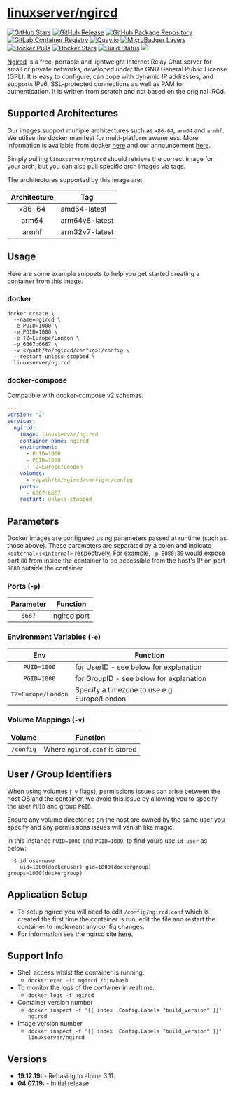 # [linuxserver/ngircd](https://github.com/linuxserver/docker-ngircd)

[![GitHub Stars](https://img.shields.io/github/stars/linuxserver/docker-ngircd.svg?style=flat-square&color=E68523&logo=github&logoColor=FFFFFF)](https://github.com/linuxserver/docker-ngircd)
[![GitHub Release](https://img.shields.io/github/release/linuxserver/docker-ngircd.svg?style=flat-square&color=E68523&logo=github&logoColor=FFFFFF)](https://github.com/linuxserver/docker-ngircd/releases)
[![GitHub Package Repository](https://img.shields.io/static/v1.svg?style=flat-square&color=E68523&label=linuxserver.io&message=GitHub%20Package&logo=github&logoColor=FFFFFF)](https://github.com/linuxserver/docker-ngircd/packages)
[![GitLab Container Registry](https://img.shields.io/static/v1.svg?style=flat-square&color=E68523&label=linuxserver.io&message=GitLab%20Registry&logo=gitlab&logoColor=FFFFFF)](https://gitlab.com/Linuxserver.io/docker-ngircd/container_registry)
[![Quay.io](https://img.shields.io/static/v1.svg?style=flat-square&color=E68523&label=linuxserver.io&message=Quay.io)](https://quay.io/repository/linuxserver.io/ngircd)
[![MicroBadger Layers](https://img.shields.io/microbadger/layers/linuxserver/ngircd.svg?style=flat-square&color=E68523)](https://microbadger.com/images/linuxserver/ngircd "Get your own version badge on microbadger.com")
[![Docker Pulls](https://img.shields.io/docker/pulls/linuxserver/ngircd.svg?style=flat-square&color=E68523&label=pulls&logo=docker&logoColor=FFFFFF)](https://hub.docker.com/r/linuxserver/ngircd)
[![Docker Stars](https://img.shields.io/docker/stars/linuxserver/ngircd.svg?style=flat-square&color=E68523&label=stars&logo=docker&logoColor=FFFFFF)](https://hub.docker.com/r/linuxserver/ngircd)
[![Build Status](https://ci.linuxserver.io/view/all/job/Docker-Pipeline-Builders/job/docker-ngircd/job/master/badge/icon?style=flat-square)](https://ci.linuxserver.io/job/Docker-Pipeline-Builders/job/docker-ngircd/job/master/)
[![](https://lsio-ci.ams3.digitaloceanspaces.com/linuxserver/ngircd/latest/badge.svg)](https://lsio-ci.ams3.digitaloceanspaces.com/linuxserver/ngircd/latest/index.html)

[Ngircd](https://ngircd.barton.de/) is a free, portable and lightweight Internet Relay Chat server for small or private networks, developed under the GNU General Public License (GPL). It is easy to configure, can cope with dynamic IP addresses, and supports IPv6, SSL-protected connections as well as PAM for authentication. It is written from scratch and not based on the original IRCd.

## Supported Architectures

Our images support multiple architectures such as `x86-64`, `arm64` and `armhf`. We utilise the docker manifest for multi-platform awareness. More information is available from docker [here](https://github.com/docker/distribution/blob/master/docs/spec/manifest-v2-2.md#manifest-list) and our announcement [here](https://blog.linuxserver.io/2019/02/21/the-lsio-pipeline-project/).

Simply pulling `linuxserver/ngircd` should retrieve the correct image for your arch, but you can also pull specific arch images via tags.

The architectures supported by this image are:

| Architecture | Tag |
| :----: | --- |
| x86-64 | amd64-latest |
| arm64 | arm64v8-latest |
| armhf | arm32v7-latest |


## Usage

Here are some example snippets to help you get started creating a container from this image.

### docker

```
docker create \
  --name=ngircd \
  -e PUID=1000 \
  -e PGID=1000 \
  -e TZ=Europe/London \
  -p 6667:6667 \
  -v </path/to/ngircd/config>:/config \
  --restart unless-stopped \
  linuxserver/ngircd
```


### docker-compose

Compatible with docker-compose v2 schemas.

```yaml
---
version: "2"
services:
  ngircd:
    image: linuxserver/ngircd
    container_name: ngircd
    environment:
      - PUID=1000
      - PGID=1000
      - TZ=Europe/London
    volumes:
      - </path/to/ngircd/config>:/config
    ports:
      - 6667:6667
    restart: unless-stopped
```

## Parameters

Docker images are configured using parameters passed at runtime (such as those above). These parameters are separated by a colon and indicate `<external>:<internal>` respectively. For example, `-p 8080:80` would expose port `80` from inside the container to be accessible from the host's IP on port `8080` outside the container.

### Ports (`-p`)

| Parameter | Function |
| :----: | --- |
| `6667` | ngircd port |


### Environment Variables (`-e`)

| Env | Function |
| :----: | --- |
| `PUID=1000` | for UserID - see below for explanation |
| `PGID=1000` | for GroupID - see below for explanation |
| `TZ=Europe/London` | Specify a timezone to use e.g. Europe/London |

### Volume Mappings (`-v`)

| Volume | Function |
| :----: | --- |
| `/config` | Where `ngircd.conf` is stored |



## User / Group Identifiers

When using volumes (`-v` flags), permissions issues can arise between the host OS and the container, we avoid this issue by allowing you to specify the user `PUID` and group `PGID`.

Ensure any volume directories on the host are owned by the same user you specify and any permissions issues will vanish like magic.

In this instance `PUID=1000` and `PGID=1000`, to find yours use `id user` as below:

```
  $ id username
    uid=1000(dockeruser) gid=1000(dockergroup) groups=1000(dockergroup)
```

## Application Setup

- To setup ngircd you will need to edit `/config/ngircd.conf` which is created the first time the container is run, edit the file and restart the container to implement any config changes.  
- For information see the ngircd site [here.](https://github.com/ngircd/ngircd/blob/master/doc/sample-ngircd.conf.tmpl)



## Support Info

* Shell access whilst the container is running:
  * `docker exec -it ngircd /bin/bash`
* To monitor the logs of the container in realtime:
  * `docker logs -f ngircd`
* Container version number
  * `docker inspect -f '{{ index .Config.Labels "build_version" }}' ngircd`
* Image version number
  * `docker inspect -f '{{ index .Config.Labels "build_version" }}' linuxserver/ngircd`

## Versions

* **19.12.19:** - Rebasing to alpine 3.11.
* **04.07.19:** - Initial release.
